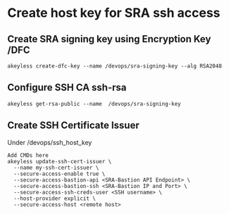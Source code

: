 # Create host key for SRA ssh access

## Create SRA signing key using Encryption Key /DFC
```
akeyless create-dfc-key --name /devops/sra-signing-key --alg RSA2048

```

## Configure SSH CA ssh-rsa
```
akeyless get-rsa-public --name  /devops/sra-signing-key
```

## Create SSH Certificate Issuer
Under /devops/ssh_host_key

```
Add CMDs here
akeyless update-ssh-cert-issuer \
  --name my-ssh-cert-issuer \
  --secure-access-enable true \
  --secure-access-bastion-api <SRA-Bastion API Endpoint> \
  --secure-access-bastion-ssh <SRA-Bastion IP and Port> \
  --secure-access-ssh-creds-user <SSH username> \
  --host-provider explicit \
  --secure-access-host <remote host>
```


